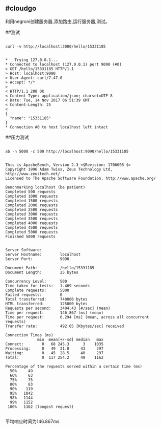 #cloudgo
--------------------------------------------------------------------------------
利用negroni创建服务器,添加路由,运行服务器,测试。

##测试
<pre><code>
curl -v http://localhost:3000/hello/15331185
</code></pre>

<pre><code>
*   Trying 127.0.0.1...
* Connected to localhost (127.0.0.1) port 9090 (#0)
> GET /hello/15331185 HTTP/1.1
> Host: localhost:9090
> User-Agent: curl/7.47.0
> Accept: */*
> 
< HTTP/1.1 200 OK
< Content-Type: application/json; charset=UTF-8
< Date: Tue, 14 Nov 2017 06:51:39 GMT
< Content-Length: 25
< 
{
  "name": "15331185"
}
* Connection #0 to host localhost left intact
</code></pre>

##压力测试
<pre><code>
ab -n 5000 -c 500 http://localhost:9090/hello/15331185
</code></pre>
<pre><code>
This is ApacheBench, Version 2.3 <$Revision: 1706008 $>
Copyright 1996 Adam Twiss, Zeus Technology Ltd, http://www.zeustech.net/
Licensed to The Apache Software Foundation, http://www.apache.org/

Benchmarking localhost (be patient)
Completed 500 requests
Completed 1000 requests
Completed 1500 requests
Completed 2000 requests
Completed 2500 requests
Completed 3000 requests
Completed 3500 requests
Completed 4000 requests
Completed 4500 requests
Completed 5000 requests
Finished 5000 requests


Server Software:        
Server Hostname:        localhost
Server Port:            9090

Document Path:          /hello/15331185
Document Length:        25 bytes

Concurrency Level:      500
Time taken for tests:   1.469 seconds
Complete requests:      5000
Failed requests:        0
Total transferred:      740000 bytes
HTML transferred:       125000 bytes
Requests per second:    3404.43 [#/sec] (mean)
Time per request:       146.867 [ms] (mean)
Time per request:       0.294 [ms] (mean, across all concurrent requests)
Transfer rate:          492.05 [Kbytes/sec] received

Connection Times (ms)
              min  mean[+/-sd] median   max
Connect:        0   68 245.3      3    1035
Processing:     0   49  31.0     43     297
Waiting:        0   45  28.5     40     297
Total:          0  117 254.2     49    1162

Percentage of the requests served within a certain time (ms)
  50%     49
  66%     63
  75%     75
  80%     83
  90%    119
  95%   1042
  98%   1144
  99%   1152
 100%   1162 (longest request)
 </code></pre>
平均响应时间为146.867ms
